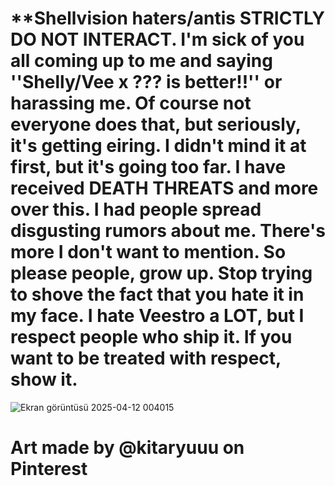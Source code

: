 # **Shellvision haters/antis STRICTLY DO NOT INTERACT. I'm sick of you all coming up to me and saying ''Shelly/Vee x ??? is better!!'' or harassing me. Of course not everyone does that, but seriously, it's  getting eiring. I didn't mind it at first, but it's going too far. I have received DEATH THREATS and more over this. I had people spread disgusting rumors about me. There's more I don't want to mention. So please people, grow up. Stop trying to shove the fact that you hate it in my face. I hate Veestro a LOT, but I respect people who ship it. If you want to be treated with respect, show it.
![Ekran görüntüsü 2025-04-12 004015](https://github.com/user-attachments/assets/c4b73a99-dc04-439d-bd03-4227dc922341)
# Art made by @kitaryuuu on Pinterest
